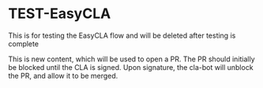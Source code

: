 # TEST-EasyCLA
This is for testing the EasyCLA flow and will be deleted after testing is complete

This is new content, which will be used to open a PR.  The PR should initially be blocked until the CLA is signed.  Upon signature, the cla-bot will unblock the PR, and allow it to be merged.
